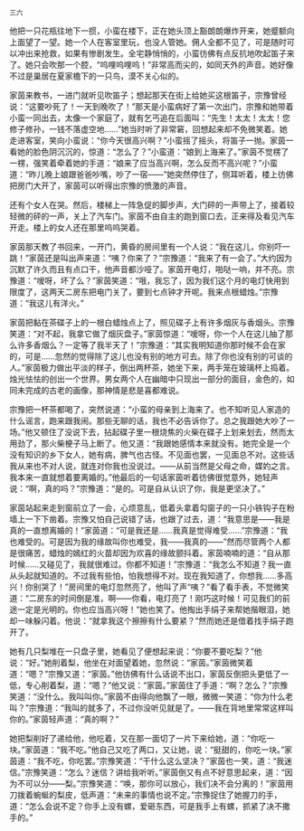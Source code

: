     三六 

   他把一只花瓶往地下一掼，小蛮在楼下，正在她头顶上豁朗朗爆炸开来，她蹙额向上面望了一望。她一个人在客室里玩，也没人管她。佣人全都不见了，可是随时可以冲出来抢救，如果有惨剧发生。全宅静悄悄的，小蛮彷佛有点反抗地吹起笛子来了。她只会吹那一个腔，“呜哩呜哩呜！”非常高而尖的，如同天外的声音。她好像不过是巢居在夏家檐下的一只鸟，漠不关心似的。

   家茵来教书，一进门就听见吹笛子；想起那天在街上给她买这根笛子，宗豫曾经说：“这要吵死了！一天到晚吹了！”那天是小蛮病好了第一次出门，宗豫和她带着小蛮一同出去，太像一个家庭了，就有乞丐追在后面叫：“先生！太太！太太！您修子修孙，一钱不落虚空地……”她当时听了非常窘，回想起来却不免微笑着。她走进客室，笑向小蛮说：“你今天很高兴啊？”小蛮摇了摇头，将笛子一抛。家茵一看她的脸色阴沉沉的，惊道：“怎么了？”小蛮道：“娘到上海来了。”家茵不觉楞了一楞，强笑着牵着她的手道：“娘来了应当高兴啊，怎么反而不高兴呢？”小蛮道：“昨儿晚上娘跟爸爸吵嘴，吵了一宿——”她突然停住了，侧耳听着，楼上彷佛把房门大开了，家茵可以听得出宗豫的愤激的声音。

   还有个女人在哭。然后，楼梯上一阵急促的脚步声，大门砰的一声带上了，接着较轻微的砰的一声，关上了汽车门。家茵不由自主的跑到窗口去，正来得及看见汽车开走。楼上的女人还在那里呜呜哭着。

   家茵那天教了书回来，一开门，黄昏的房间里有一个人说：“我在这儿，你别吓一跳！”家茵还是叫出声来道：“咦？你来了？”宗豫道：“我来了有一会了。”大约因为沉默了许久而且有点口干，他声音都沙哑了。家茵开电灯，啪哒一响，并不亮。宗豫道：“嗳呀，坏了么？”家茵笑道：“哦，我忘了，因为我们这个月的电灯快用到限度了，这两天二房东把电门关了，要到七点钟才开呢。我来点根蜡烛。”宗豫道：“我这儿有洋火。”

   家茵把黏在茶碟子上的一根白蜡烛点上了，照见碟子上有许多烟灰与香烟头。宗豫笑道：“对不起，我拿它做了烟灰盘子。”家茵惊道：“嗳呀，你一个人在这儿抽了那么许多香烟么？一定等了我半天了！”宗豫道：“其实我明知道你那时候不会在家的，可是……忽然的觉得除了这儿也没有别的地方可去。除了你也没有别的可谈的人。”家茵极力做出平淡的样子，倒出两杯茶，她坐下来，两手笼在玻璃杯上捣着。烛光怯怯的创出一个世界。男女两个人在幽暗中只现出一部分的面目，金色的，如同未完成的古老的画像，那神情是悲是喜都难说。

   宗豫把一杯茶都喝了，突然说道：“小蛮的母亲到上海来了。也不知听见人家造的什么谣言，跑来跟我闹。那些无聊的话，我也不必告诉你了。总之我跟她大吵了一场。”他又顿住了没说下去，拈起碟子里一根烧焦的火柴在碟子上划来划去，然而太用劲了，那火柴梗子马上断了。他又道：“我跟她感情本来就没有。她完全是一个没有知识的乡下女人，她有病，脾气也古怪。不见面也罢，一见面总不对。这些话我从来也不对人说，就连对你我也没说过。——从前当然是父母之命，媒妁之言。我本来一直就想着要离婚的。”他最后的一句话家茵听着彷佛很觉意外，她轻声说：“啊，真的吗？”宗豫道：“是的。可是自从认识了你，我是更坚决了。”

   家茵站起来走到窗前立了一会，心烦意乱，低着头拿着勾窗子的一只小铁钩子在粉墙上一下下凿着。宗豫又怕自己说错了话，也跟了过去，道：“我意思是——我是真的一直想离婚的！”家茵道：“可是我还是……我真是觉得难受……”宗豫道：“我也难受的。可是因为我的缘故叫你也难受，我——我真的——”然而尽管两个人都是很痛苦，蜡烛的嫣红的火苗却因为欢喜的缘故颤抖着。家茵喃喃的道：“自从那时候……又碰见了，我就很难过。你都不知道！”宗豫道：“我怎么不知道？我一直从头起就知道的。不过我有些怕，怕我想得不对。现在我知道了，你想我……多高兴！你别哭了！”房间里的电灯忽然亮了，他叫了声“咦？”看了看手表，不觉微笑道：“二房东的时间倒是准，啊——你看，电灯亮了！刚巧这时候！可见我们的前途一定是光明的。你也应当高兴呀！”她也笑了。他掏出手绢子来帮她揩眼泪，她却一味躲闪着。他说：“就拿我这个擦擦有什么要紧？”然而她还是借着找手绢子跑开了。

   她有几只梨堆在一只盘子里，她看见了便想起来说：“你要不要吃梨？”他说：“好。”她削着梨，他坐在对面望着她，忽然说：“家茵。”家茵微笑着道：“嗯？”宗豫又道：“家茵。”他彷佛有什么话说不出口，家茵反倒把头更低了一低，专心削着梨，道：“嗯？”他又说：“家茵。”家茵住了手道：“啊？怎么？”宗豫笑道：“没什么。我叫叫你。”家茵不由得向他飘了一眼，微微一笑道：“你为什么老叫？”宗豫道：“我叫的就多了，不过你没听见就是了。——我在背地里常常这样叫你的。”家茵轻声道：“真的啊？”

   她把梨削好了递给他，他吃着，又在那一面切了一片下来给她，道：“你吃一块。”家茵道：“我不吃。”他自己又吃了两口，又让她，说：“挺甜的，你吃一块。”家茵道：“我不吃，你吃罢。”宗豫笑道：“干什么这么坚决？”家茵也一笑，道：“我迷信。”宗豫笑道：“怎么？迷信？讲给我听听。”家茵倒又有点不好意思起来，道：“因为不可以分——梨。”宗豫笑道：“唤，那你可以放心，我们决不会分离的！”家茵用刀拨着蜿蜒的梨皮，低声道：“未来的事情也说不定。”宗豫捉住了她握刀的手，道：“怎么会说不定？你手上没有螺，爱砸东西，可是我手上有螺，抓紧了决不撒手的。”

